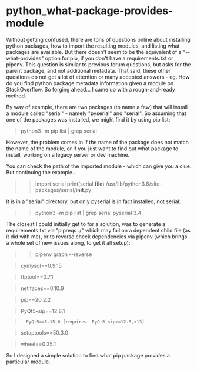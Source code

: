 # python_what-package-provides-module
Without getting confused, there are tons of questions online about installing python packages, how to import the resulting modules, and listing what packages are available. But there doesn't seem to be the equivalent of a "--what-provides" option for pip, if you don't have a requirements.txt or pipenv. This question is similar to previous forum questions, but asks for the parent package, and not additional metadata. That said, these other questions do not get a lot of attention or many accepted answers - eg. How do you find python package metadata information given a module on StackOverflow. So forging ahead... I came up with a rough-and-ready method.

By way of example, there are two packages (to name a few) that will install a module called "serial" - namely "pyserial" and "serial". So assuming that one of the packages was installed, we might find it by using pip list:

> python3 -m pip list | grep serial

However, the problem comes in if the name of the package does not match the name of the module, or if you just want to find out what package to install, working on a legacy server or dev machine.

You can check the path of the imported module - which can give you a clue. But continuing the example...

>> import serial
>> print(serial.__file__)
> /usr/lib/python3.6/site-packages/serial/__init__.py

It is in a "serial" directory, but only pyserial is in fact installed, not serial:

>> python3 -m pip list | grep serial
> pyserial                 3.4

The closest I could initially get to for a solution, was to generate a requirements.txt via "pipreqs ./" which may fail on a dependent child file (as it did with me), or to reverse check dependencies via pipenv (which brings a whole set of new issues along, to get it all setup):

>> pipenv graph --reverse

> cymysql==0.9.15

> ftptool==0.7.1

> netifaces==0.10.9

> pip==20.2.2

> PyQt5-sip==12.8.1

>     - PyQt5==5.15.0 [requires: PyQt5-sip>=12.8,<13]

> setuptools==50.3.0

> wheel==0.35.1

So I designed a simple solution to find what pip package provides a particular module.
